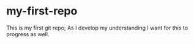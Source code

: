 my-first-repo
=============

This is my first git repo; As I develop my understanding I want for this to progress as well.
